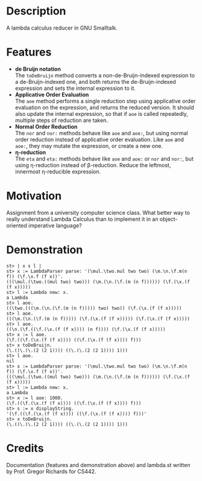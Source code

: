 # Description
A lambda calculus reducer in GNU Smalltalk.

# Features
* **de Bruijn notation**\
The `toDeBruijn` method converts a non-de-Bruijn-indexed expression to a de-Bruijn-indexed one, and both
returns the de-Bruijn-indexed expression and sets the internal expression to it.
* **Applicative Order Evaluation**\
The `aoe` method performs a single reduction step using applicative order evaluation on the expression, and
returns the reduced version. It should also update the internal expression, so that if `aoe` is called repeatedly,
multiple steps of reduction are taken.
* **Normal Order Reduction**\
The `nor` and `nor:` methods behave like `aoe` and `aoe:`, but using normal order reduction instead of applicative
order evaluation. Like `aoe` and `aoe:`, they may mutate the expression, or create a new one.
* **η-reduction**\
The `eta` and `eta:` methods behave like `aoe` and `aoe:` or `nor` and `nor:`, but using η-reduction instead of β-reduction.
Reduce the leftmost, innermost η-reducible expression.

# Motivation

Assignment from a university computer science class. What better way to really understand Lambda Calculus than to implement it in an object-oriented imperative language?

# Demonstration
```
st> | x s l |
st> x := LambdaParser parse: '(\mul.\two.mul two two) (\m.\n.\f.m(n f)) (\f.\x.f (f x))'.
(((\mul.(\two.((mul two) two))) (\m.(\n.(\f.(m (n f)))))) (\f.(\x.(f (f x)))))
st> l := Lambda new: x.
a Lambda
st> l aoe.
((\two.(((\m.(\n.(\f.(m (n f))))) two) two)) (\f.(\x.(f (f x)))))
st> l aoe.
(((\m.(\n.(\f.(m (n f))))) (\f.(\x.(f (f x))))) (\f.(\x.(f (f x)))))
st> l aoe.
((\n.(\f.((\f.(\x.(f (f x)))) (n f)))) (\f.(\x.(f (f x)))))
st> x := l aoe.
(\f.((\f.(\x.(f (f x)))) ((\f.(\x.(f (f x)))) f)))
st> x toDeBruijn.
(\.((\.(\.(2 (2 1)))) ((\.(\.(2 (2 1)))) 1)))
st> l aoe.
nil
st> x := LambdaParser parse: '(\mul.\two.mul two two) (\m.\n.\f.m(n f)) (\f.\x.f (f x))'.
(((\mul.(\two.((mul two) two))) (\m.(\n.(\f.(m (n f)))))) (\f.(\x.(f (f x)))))
st> l := Lambda new: x.
a Lambda
st> x := l aoe: 1000.
(\f.((\f.(\x.(f (f x)))) ((\f.(\x.(f (f x)))) f)))
st> s := x displayString.
'(\f.((\f.(\x.(f (f x)))) ((\f.(\x.(f (f x)))) f)))'
st> x toDeBruijn.
(\.((\.(\.(2 (2 1)))) ((\.(\.(2 (2 1)))) 1)))
```
# Credits
Documentation (features and demonstration above) and lambda.st written by Prof. Gregor Richards for CS442.
